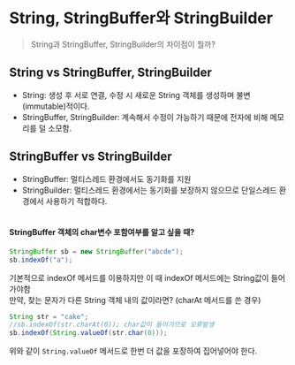 # String, StringBuffer와 StringBuilder
> String과 StringBuffer, StringBuilder의 차이점이 뭘까?

## String vs StringBuffer, StringBuilder
- String: 생성 후 서로 연결, 수정 시 새로운 String 객체를 생성하며 불변(immutable)적이다.<br>
- StringBuffer, StringBuilder: 계속해서 수정이 가능하기 때문에 전자에 비해 메모리를 덜 소모함.

## StringBuffer vs StringBuilder
- StringBuffer: 멀티스레드 환경에서도 동기화를 지원<br>
- StringBuilder: 멀티스레드 환경에서는 동기화를 보장하지 않으므로 단일스레드 환경에서 사용하기 적합하다.
<br><br>

#### StringBuffer 객체의 char변수 포함여부를 알고 싶을 때?
```java
StringBuffer sb = new StringBuffer("abcde");
sb.indexOf("a");
```
기본적으로 indexOf 메서드를 이용하지만 이 때 indexOf 메서드에는 String값이 들어가야함 <br>
만약, 찾는 문자가 다른 String 객체 내의 값이라면? (charAt 메서드를 쓴 경우)   
```java
String str = "cake";
//sb.indexOf(str.charAt(0)); char값이 들어가므로 오류발생
sb.indexOf(String.valueOf(str.char(0)));
```
위와 같이  `String.valueOf` 메서드로 한번 더 값을 포장하여 집어넣어야 한다.